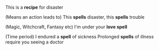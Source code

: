 
This is a **recipe** for disaster

(Means an action leads to)
This **spells** disaster, this **spells** trouble

(Magic, Witchcraft, Fantasy etc)
I'm under your **love spell**

(Time period)
I endured a **spell** of sickness 
Prolonged **spells** of illness require you seeing a doctor

